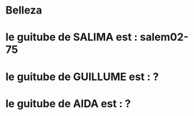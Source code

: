 # Belleza
 
# le guitube de SALIMA est :   salem02-75
# le guitube de GUILLUME est :   ?
# le guitube de AIDA est :       ?    